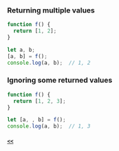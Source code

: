 ### Returning multiple values
```JavaScript
function f() {
  return [1, 2];
}

let a, b;
[a, b] = f();
console.log(a, b);  // 1, 2
```
### Ignoring some returned values
```JavaScript
function f() {
  return [1, 2, 3];
}

let [a, , b] = f();
console.log(a, b);  // 1, 3
```
##### [`<<`](../README.md)